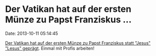 Der Vatikan hat auf der ersten Münze zu Papst Franziskus \...
=============================================================

Date: 2013-10-11 05:14:45

[Der Vatikan hat auf der ersten Münze zu Papst Franziskus statt
\"Jesus\" \"Lesus\" geprägt](http://spiegel.de/article.do?id=927257).
Einmal mit Profis arbeiten!
